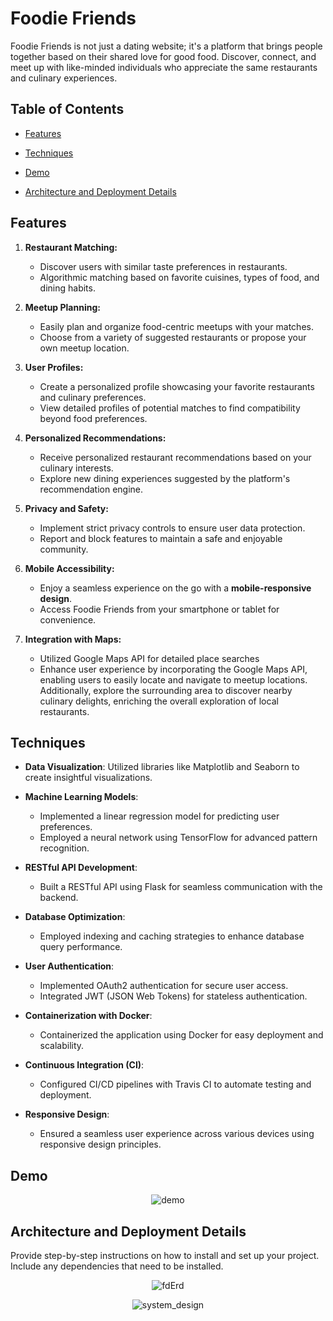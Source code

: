 # Foodie Friends

Foodie Friends is not just a dating website; it's a platform that brings people together based on their shared love for good food. Discover, connect, and meet up with like-minded individuals who appreciate the same restaurants and culinary experiences.

## Table of Contents

- [Features](#features)
- [Techniques](#techniques)
- [Demo](#demo)

- [Architecture and Deployment Details](#architecture-and-deployment-details)


## Features

1. **Restaurant Matching:**
   - Discover users with similar taste preferences in restaurants.
   - Algorithmic matching based on favorite cuisines, types of food, and dining habits.

2. **Meetup Planning:**
   - Easily plan and organize food-centric meetups with your matches.
   - Choose from a variety of suggested restaurants or propose your own meetup location.

3. **User Profiles:**
   - Create a personalized profile showcasing your favorite restaurants and culinary preferences.
   - View detailed profiles of potential matches to find compatibility beyond food preferences.

4. **Personalized Recommendations:**
   - Receive personalized restaurant recommendations based on your culinary interests.
   - Explore new dining experiences suggested by the platform's recommendation engine.

5. **Privacy and Safety:**
   - Implement strict privacy controls to ensure user data protection.
   - Report and block features to maintain a safe and enjoyable community.

6. **Mobile Accessibility:**
   - Enjoy a seamless experience on the go with a **mobile-responsive design**.
   - Access Foodie Friends from your smartphone or tablet for convenience.

7. **Integration with Maps:**
    - Utilized Google Maps API for detailed place searches
    - Enhance user experience by incorporating the Google Maps API, enabling users to easily locate and navigate to meetup locations. Additionally, explore the surrounding area to discover nearby culinary delights, enriching the overall exploration of local restaurants.


## Techniques

- **Data Visualization**: Utilized libraries like Matplotlib and Seaborn to create insightful visualizations.
  
- **Machine Learning Models**:
  - Implemented a linear regression model for predicting user preferences.
  - Employed a neural network using TensorFlow for advanced pattern recognition.
  
- **RESTful API Development**:
  - Built a RESTful API using Flask for seamless communication with the backend.
  
- **Database Optimization**:
  - Employed indexing and caching strategies to enhance database query performance.

- **User Authentication**:
  - Implemented OAuth2 authentication for secure user access.
  - Integrated JWT (JSON Web Tokens) for stateless authentication.

- **Containerization with Docker**:
  - Containerized the application using Docker for easy deployment and scalability.

- **Continuous Integration (CI)**:
  - Configured CI/CD pipelines with Travis CI to automate testing and deployment.

- **Responsive Design**:
  - Ensured a seamless user experience across various devices using responsive design principles.


## Demo
<p align="center">
  <img src="https://github.com/ChennXIao/foodiefriends/assets/61040179/a0e16c48-d5aa-470f-8a6c-7f557d6e078c" alt="demo">
</p>

## Architecture and Deployment Details

Provide step-by-step instructions on how to install and set up your project. Include any dependencies that need to be installed.
<p align="center">
  <img src="https://github.com/ChennXIao/foodiefriends/assets/61040179/c8db8105-f36a-4082-8390-480bd95bed1e" alt="fdErd">
</p>
<p align="center">
  <img src="https://github.com/ChennXIao/foodiefriends/assets/61040179/e928ee12-9645-4f7b-8113-0c20352df48a" alt="system_design">
</p>



